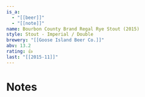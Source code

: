 ```yaml
---
is_a:
  - "[[beer]]"
  - "[[note]]"
name: Bourbon County Brand Regal Rye Stout (2015)
style: Stout - Imperial / Double
brewery: "[[Goose Island Beer Co.]]"
abv: 13.2
rating: 👍
last: "[[2015-11]]"
---
```

# Notes

